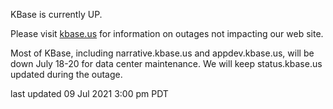 KBase is currently UP.

Please visit <a href="https://kbase.us">kbase.us</a> for information on outages not impacting our web site.

Most of KBase, including narrative.kbase.us and appdev.kbase.us, will be down July 18-20 for data center maintenance.  We will keep status.kbase.us updated during the outage.

last updated 09 Jul 2021 3:00 pm PDT
